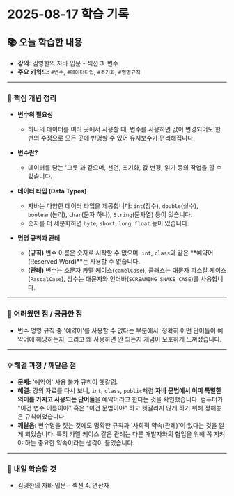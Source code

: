 # 2025-08-17 학습 기록

## 📚 오늘 학습한 내용

- **강의:** 김영한의 자바 입문 - 섹션 3. 변수
- **주요 키워드:** `#변수`, `#데이터타입`, `#초기화`, `#명명규칙`

---

### 🧠 핵심 개념 정리

- **변수의 필요성**
  - 하나의 데이터를 여러 곳에서 사용할 때, 변수를 사용하면 값이 변경되어도 한 번의 수정으로 모든 곳에 반영할 수 있어 유지보수가 편리해집니다.

- **변수란?**
  - 데이터를 담는 '그릇'과 같으며, 선언, 초기화, 값 변경, 읽기 등의 작업을 할 수 있습니다.

- **데이터 타입 (Data Types)**
  - 자바는 다양한 데이터 타입을 제공합니다: `int`(정수), `double`(실수), `boolean`(논리), `char`(문자 하나), `String`(문자열) 등이 있습니다.
  - 숫자를 더 세분화하면 `byte`, `short`, `long`, `float` 등이 있습니다.

- **명명 규칙과 관례**
  - **(규칙)** 변수 이름은 숫자로 시작할 수 없으며, `int`, `class`와 같은 **예약어(Reserved Word)**는 사용할 수 없습니다.
  - **(관례)** 변수는 소문자 카멜 케이스(`camelCase`), 클래스는 대문자 파스칼 케이스(`PascalCase`), 상수는 대문자와 언더바(`SCREAMING_SNAKE_CASE`)를 사용합니다.

---

### 🤔 어려웠던 점 / 궁금한 점

- 변수 명명 규칙 중 '예약어'를 사용할 수 없다는 부분에서, 정확히 어떤 단어들이 예약어에 해당하는지, 그리고 왜 사용하면 안 되는지 개념이 모호하게 느껴졌습니다.

---

### 💡 해결 과정 / 깨달은 점

- **문제:** '예약어' 사용 불가 규칙이 헷갈림.
- **해결:** 강의 자료를 다시 보니, `int`, `class`, `public`처럼 **자바 문법에서 이미 특별한 의미를 가지고 사용되는 단어들**을 예약어라고 한다는 것을 확인했습니다. 컴퓨터가 "이건 변수 이름이야" 혹은 "이건 문법이야" 하고 헷갈리지 않게 하기 위해 정해놓은 규칙이었습니다.
- **깨달음:** 변수명을 짓는 것에도 명확한 규칙과 '사회적 약속(관례)'이 있다는 것을 알게 되었습니다. 특히 카멜 케이스 같은 관례는 다른 개발자와의 협업을 위해 꼭 지켜야 하는 중요한 약속이라는 생각이 들었습니다.

---

### 🚀 내일 학습할 것

- 김영한의 자바 입문 - 섹션 4. 연산자